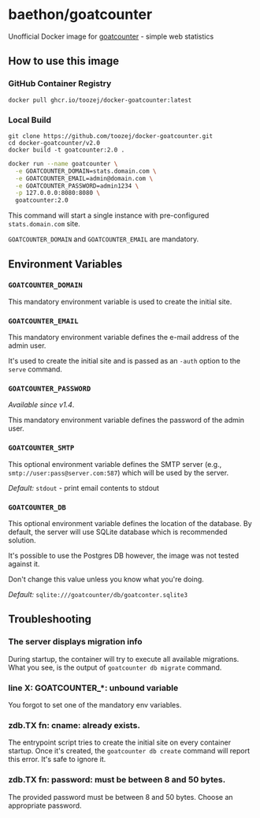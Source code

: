 # baethon/goatcounter

Unofficial Docker image for [goatcounter](https://github.com/zgoat/goatcounter) - simple web statistics

## How to use this image

### GitHub Container Registry
```
docker pull ghcr.io/toozej/docker-goatcounter:latest
```

### Local Build
```
git clone https://github.com/toozej/docker-goatcounter.git
cd docker-goatcounter/v2.0
docker build -t goatcounter:2.0 .
```

```bash
docker run --name goatcounter \
  -e GOATCOUNTER_DOMAIN=stats.domain.com \
  -e GOATCOUNTER_EMAIL=admin@domain.com \
  -e GOATCOUNTER_PASSWORD=admin1234 \
  -p 127.0.0.0:8080:8080 \
  goatcounter:2.0
```

This command will start a single instance with pre-configured `stats.domain.com` site.

`GOATCOUNTER_DOMAIN` and `GOATCOUNTER_EMAIL` are mandatory.

## Environment Variables

### `GOATCOUNTER_DOMAIN`

This mandatory environment variable is used to create the initial site.

### `GOATCOUNTER_EMAIL`

This mandatory environment variable defines the e-mail address of the admin user.

It's used to create the initial site and is passed as an `-auth` option to the `serve` command.

### `GOATCOUNTER_PASSWORD`

_Available since v1.4_.

This mandatory environment variable defines the password of the admin user.

### `GOATCOUNTER_SMTP`

This optional environment variable defines the SMTP server (e.g., `smtp://user:pass@server.com:587`) which will be used by the server.

_Default:_ `stdout` - print email contents to stdout

### `GOATCOUNTER_DB`

This optional environment variable defines the location of the database. By default, the server will use SQLite database which is recommended solution.

It's possible to use the Postgres DB however, the image was not tested against it.

Don't change this value unless you know what you're doing.

_Default:_ `sqlite:///goatcounter/db/goatconter.sqlite3`

## Troubleshooting

### The server displays migration info

During startup, the container will try to execute all available migrations. What you see, is the output of `goatcounter db migrate` command.

### line X: GOATCOUNTER_*: unbound variable

You forgot to set one of the mandatory env variables.

### zdb.TX fn: cname: already exists.

The entrypoint script tries to create the initial site on every container startup. Once it's created, the `goatcounter db create` command will report this error. It's safe to ignore it.

### zdb.TX fn: password: must be between 8 and 50 bytes.
The provided password must be between 8 and 50 bytes. Choose an appropriate password.
